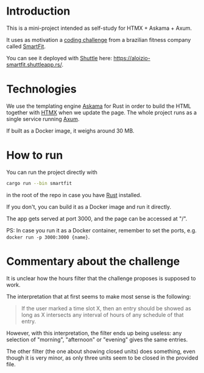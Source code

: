 # Introduction

This is a mini-project intended as self-study for HTMX + Askama + Axum.

It uses as motivation a
[coding challenge](https://github.com/bioritmo/front-end-code-challenge-smartsite)
from a brazilian fitness company called [SmartFit](https://www.smartfit.com.br).

You can see it deployed with [Shuttle](https://www.shuttle.rs/)
here: https://aloizio-smartfit.shuttleapp.rs/.

# Technologies

We use the templating engine [Askama](https://github.com/djc/askama) for Rust in order
to build the HTML together with [HTMX](https://htmx.org/) when we update the page.
The whole project runs as a single service running [Axum](https://github.com/tokio-rs/axum).

If built as a Docker image, it weighs around 30 MB.

# How to run

You can run the project directly with

```bash
cargo run --bin smartfit
```

in the root of the repo in case you have [Rust](https://www.rust-lang.org/) installed.

If you don't, you can build it as a Docker image and run it directly.

The app gets served at port 3000, and the page can be accessed at "/".

PS: In case you run it as a Docker container, remember to set the ports, e.g.
`docker run -p 3000:3000 {name}`.

# Commentary about the challenge

It is unclear how the hours filter that the challenge proposes is supposed to work.

The interpretation that at first seems to make most sense is the following:

> If the user marked a time slot X, then an entry should be showed
> as long as X intersects any interval of hours of any schedule of that entry.

However, with this interpretation, the filter ends up being useless: any selection of
"morning", "afternoon" or "evening" gives the same entries.

The other filter (the one about showing closed units) does something, even though
it is very minor, as only three units seem to be closed in the provided file.
